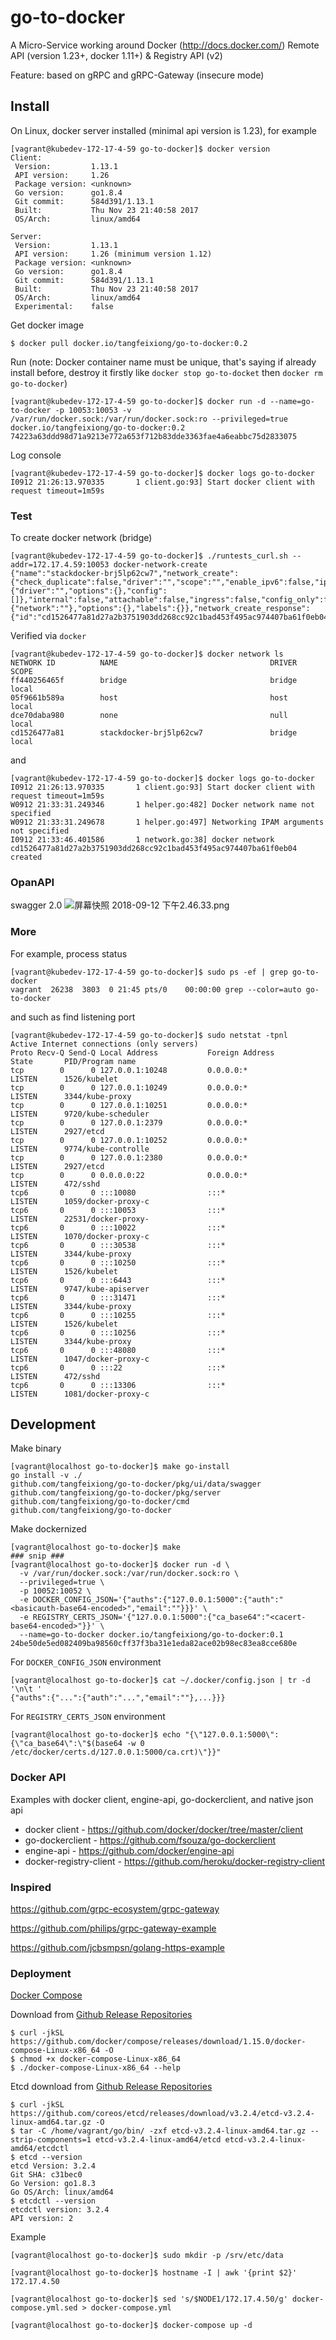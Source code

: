 # go-to-docker

A Micro-Service working around Docker (http://docs.docker.com/) Remote API (version 1.23+, docker 1.11+) & Registry API (v2)

Feature: based on gRPC and gRPC-Gateway (insecure mode)

## Install

On Linux, docker server installed (minimal api version is 1.23), for example
```
[vagrant@kubedev-172-17-4-59 go-to-docker]$ docker version
Client:
 Version:         1.13.1
 API version:     1.26
 Package version: <unknown>
 Go version:      go1.8.4
 Git commit:      584d391/1.13.1
 Built:           Thu Nov 23 21:40:58 2017
 OS/Arch:         linux/amd64

Server:
 Version:         1.13.1
 API version:     1.26 (minimum version 1.12)
 Package version: <unknown>
 Go version:      go1.8.4
 Git commit:      584d391/1.13.1
 Built:           Thu Nov 23 21:40:58 2017
 OS/Arch:         linux/amd64
 Experimental:    false
```

Get docker image
```
$ docker pull docker.io/tangfeixiong/go-to-docker:0.2
```

Run (note: Docker container name must be unique, that's saying if already install before, destroy it firstly like `docker stop go-to-docket` then `docker rm go-to-docker`)
```
[vagrant@kubedev-172-17-4-59 go-to-docker]$ docker run -d --name=go-to-docker -p 10053:10053 -v /var/run/docker.sock:/var/run/docker.sock:ro --privileged=true docker.io/tangfeixiong/go-to-docker:0.2
74223a63ddd98d71a9213e772a653f712b83dde3363fae4a6eabbc75d2833075
```

Log console
```
[vagrant@kubedev-172-17-4-59 go-to-docker]$ docker logs go-to-docker
I0912 21:26:13.970335       1 client.go:93] Start docker client with request timeout=1m59s
```

### Test

To create docker network (bridge)
```
[vagrant@kubedev-172-17-4-59 go-to-docker]$ ./runtests_curl.sh --addr=172.17.4.59:10053 docker-network-create
{"name":"stackdocker-brj5lp62cw7","network_create":{"check_duplicate":false,"driver":"","scope":"","enable_ipv6":false,"ipam":{"driver":"","options":{},"config":[]},"internal":false,"attachable":false,"ingress":false,"config_only":false,"config_from":{"network":""},"options":{},"labels":{}},"network_create_response":{"id":"cd1526477a81d27a2b3751903dd268cc92c1bad453f495ac974407ba61f0eb04","warning":""},"state_code":0,"state_message":"created"}
```

Verified via `docker`
```
[vagrant@kubedev-172-17-4-59 go-to-docker]$ docker network ls
NETWORK ID          NAME                                  DRIVER              SCOPE
ff440256465f        bridge                                bridge              local
05f9661b589a        host                                  host                local
dce70daba980        none                                  null                local
cd1526477a81        stackdocker-brj5lp62cw7               bridge              local
```

and
```
[vagrant@kubedev-172-17-4-59 go-to-docker]$ docker logs go-to-docker
I0912 21:26:13.970335       1 client.go:93] Start docker client with request timeout=1m59s
W0912 21:33:31.249346       1 helper.go:482] Docker network name not specified
W0912 21:33:31.249678       1 helper.go:497] Networking IPAM arguments not specified
I0912 21:33:46.401586       1 network.go:38] docker network cd1526477a81d27a2b3751903dd268cc92c1bad453f495ac974407ba61f0eb04 created
```

### OpanAPI

swagger 2.0
![屏幕快照 2018-09-12 下午2.46.33.png](./docs/屏幕快照%202018-09-12%20下午2.46.33.png)


### More

For example, process status
```
[vagrant@kubedev-172-17-4-59 go-to-docker]$ sudo ps -ef | grep go-to-docker
vagrant  26238  3803  0 21:45 pts/0    00:00:00 grep --color=auto go-to-docker
```

and such as find listening port
```
[vagrant@kubedev-172-17-4-59 go-to-docker]$ sudo netstat -tpnl
Active Internet connections (only servers)
Proto Recv-Q Send-Q Local Address           Foreign Address         State       PID/Program name    
tcp        0      0 127.0.0.1:10248         0.0.0.0:*               LISTEN      1526/kubelet        
tcp        0      0 127.0.0.1:10249         0.0.0.0:*               LISTEN      3344/kube-proxy     
tcp        0      0 127.0.0.1:10251         0.0.0.0:*               LISTEN      9720/kube-scheduler 
tcp        0      0 127.0.0.1:2379          0.0.0.0:*               LISTEN      2927/etcd           
tcp        0      0 127.0.0.1:10252         0.0.0.0:*               LISTEN      9774/kube-controlle 
tcp        0      0 127.0.0.1:2380          0.0.0.0:*               LISTEN      2927/etcd           
tcp        0      0 0.0.0.0:22              0.0.0.0:*               LISTEN      472/sshd            
tcp6       0      0 :::10080                :::*                    LISTEN      1059/docker-proxy-c 
tcp6       0      0 :::10053                :::*                    LISTEN      22531/docker-proxy- 
tcp6       0      0 :::10022                :::*                    LISTEN      1070/docker-proxy-c 
tcp6       0      0 :::30538                :::*                    LISTEN      3344/kube-proxy     
tcp6       0      0 :::10250                :::*                    LISTEN      1526/kubelet        
tcp6       0      0 :::6443                 :::*                    LISTEN      9747/kube-apiserver 
tcp6       0      0 :::31471                :::*                    LISTEN      3344/kube-proxy     
tcp6       0      0 :::10255                :::*                    LISTEN      1526/kubelet        
tcp6       0      0 :::10256                :::*                    LISTEN      3344/kube-proxy     
tcp6       0      0 :::48080                :::*                    LISTEN      1047/docker-proxy-c 
tcp6       0      0 :::22                   :::*                    LISTEN      472/sshd            
tcp6       0      0 :::13306                :::*                    LISTEN      1081/docker-proxy-c 
```

## Development

Make binary
```
[vagrant@localhost go-to-docker]$ make go-install
go install -v ./
github.com/tangfeixiong/go-to-docker/pkg/ui/data/swagger
github.com/tangfeixiong/go-to-docker/pkg/server
github.com/tangfeixiong/go-to-docker/cmd
github.com/tangfeixiong/go-to-docker
```

Make dockernized
```
[vagrant@localhost go-to-docker]$ make
### snip ###
[vagrant@localhost go-to-docker]$ docker run -d \
  -v /var/run/docker.sock:/var/run/docker.sock:ro \
  --privileged=true \
  -p 10052:10052 \
  -e DOCKER_CONFIG_JSON='{"auths":{"127.0.0.1:5000":{"auth":"<basicauth-base64-encoded>","email":""}}}' \
  -e REGISTRY_CERTS_JSON='{"127.0.0.1:5000":{"ca_base64":"<cacert-base64-encoded>"}}' \
  --name=go-to-docker docker.io/tangfeixiong/go-to-docker:0.1
24be50de5ed082409ba98560cff37f3ba31e1eda82ace02b98ec83ea8cce680e
```

For `DOCKER_CONFIG_JSON` environment
```
[vagrant@localhost go-to-docker]$ cat ~/.docker/config.json | tr -d '\n\t '
{"auths":{"...":{"auth":"...","email":""},...}}}
```

For `REGISTRY_CERTS_JSON` environment
```
[vagrant@localhost go-to-docker]$ echo "{\"127.0.0.1:5000\":{\"ca_base64\":\"$(base64 -w 0 /etc/docker/certs.d/127.0.0.1:5000/ca.crt)\"}}"
```


### Docker API

Examples with docker client, engine-api, go-dockerclient, and native json api

* docker client - https://github.com/docker/docker/tree/master/client
* go-dockerclient - https://github.com/fsouza/go-dockerclient
* engine-api - https://github.com/docker/engine-api
* docker-registry-client - https://github.com/heroku/docker-registry-client

### Inspired

https://github.com/grpc-ecosystem/grpc-gateway

https://github.com/philips/grpc-gateway-example

https://github.com/jcbsmpsn/golang-https-example

### Deployment

[Docker Compose](https://docs.docker.com/compose/reference/overview/)

Download from [Github Release Repositories](https://github.com/docker/compose/releases)
```
$ curl -jkSL https://github.com/docker/compose/releases/download/1.15.0/docker-compose-Linux-x86_64 -O
$ chmod +x docker-compose-Linux-x86_64
$ ./docker-compose-Linux-x86_64 --help
```

Etcd download from [Github Release Repositories](https://github.com/coreos/etcd/releases)
```
$ curl -jkSL https://github.com/coreos/etcd/releases/download/v3.2.4/etcd-v3.2.4-linux-amd64.tar.gz -O
$ tar -C /home/vagrant/go/bin/ -zxf etcd-v3.2.4-linux-amd64.tar.gz --strip-components=1 etcd-v3.2.4-linux-amd64/etcd etcd-v3.2.4-linux-amd64/etcdctl
$ etcd --version
etcd Version: 3.2.4
Git SHA: c31bec0
Go Version: go1.8.3
Go OS/Arch: linux/amd64
$ etcdctl --version
etcdctl version: 3.2.4
API version: 2
```

Example
```
[vagrant@localhost go-to-docker]$ sudo mkdir -p /srv/etc/data

[vagrant@localhost go-to-docker]$ hostname -I | awk '{print $2}'
172.17.4.50

[vagrant@localhost go-to-docker]$ sed 's/$NODE1/172.17.4.50/g' docker-compose.yml.sed > docker-compose.yml

[vagrant@localhost go-to-docker]$ docker-compose up -d
```
